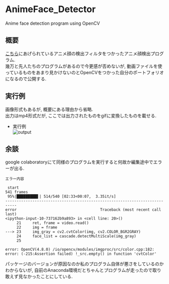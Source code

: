 # AnimeFace_Detector
Anime face detection program using OpenCV

## 概要
[こちら](https://github.com/nagadomi/lbpcascade_animeface)にあげられているアニメ顔の検出フィルタをつかったアニメ顔検出プログラム.  
幾万と先人たちのプログラムがあるので今更感が否めないが, 動画ファイルを使っているものをあまり見かけないのとOpenCVをつかった自分のポートフォリオになるので公開する.  

## 実行例
画像形式もあるが, 概要にある理由から省略.  
出力はmp4形式だが, ここでは出力されたものをgifに変換したものを載せる.  

- 実行例  
![output](https://github.com/KKawaguchi1219/AnimeFace_Detector/blob/pic/output.gif)

## 余談
google colaboratoryにて同様のプログラムを実行すると何故か編集途中でエラーが出る.  

```
エラー内容

 start
541 frames
 95%|█████████▌| 514/540 [02:33<00:07,  3.35it/s]
---------------------------------------------------------------------------
error                                     Traceback (most recent call last)
<ipython-input-10-737162b9a893> in <cell line: 20>()
     21     ret, frame = video.read()
     22     img = frame
---> 23     img_gray = cv2.cvtColor(img, cv2.COLOR_BGR2GRAY)
     24     face_list = cascade.detectMultiScale(img_gray)
     25 

error: OpenCV(4.8.0) /io/opencv/modules/imgproc/src/color.cpp:182: error: (-215:Assertion failed) !_src.empty() in function 'cvtColor'
```
パッケージのバージョンが原因なのか私のプログラム自体が悪さをしているのかわからないが, 自前のAnaconda環境だとちゃんとプログラムが走ったので取り敢えず見なかったことにしている.  

